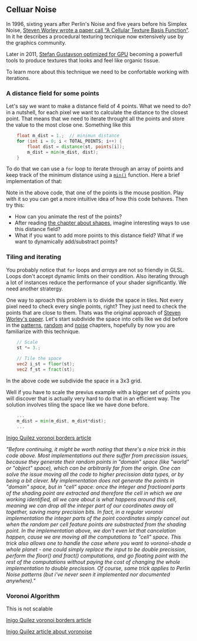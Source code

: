## Celluar Noise

In 1996, sixting years after Perlin's Noise and five years before his Simplex Noise, [Steven Worley wrote a paper call  “A Cellular Texture Basis Function”](http://www.rhythmiccanvas.com/research/papers/worley.pdf). In it he describes a procedural texturing tecnique now extensively use by the graphics community.

Later in 2011, [Stefan Gustavson optimized for GPU](http://webstaff.itn.liu.se/~stegu/GLSL-cellular/GLSL-cellular-notes.pdf) becoming a powerfull tools to produce textures that looks and feel like organic tissue.

To learn more about this technique we need to be confortable working with iterations.

### A distance field for some points

Let's say we want to make a distance field of 4 points. What we need to do? in a nutshell, for each pixel we want to calculate the distance to the closest point. That means that we need to iterate throught all the points and store the value to the most close one. Something like this

```glsl
    float m_dist = 1.;  // minimun distance
    for (int i = 0; i < TOTAL_POINTS; i++) {
        float dist = distance(st, points[i]);
        m_dist = min(m_dist, dist);
    }
```

To do that we can use a ```for``` loop to iterate through an array of points and keep track of the minimum distance using a [```min()```](../glossary/?search=min) function. Here a brief implementation of that:

<div class="codeAndCanvas" data="cellnoise-00.frag"></div>

Note in the above code, that one of the points is the mouse position. Play with it so you can get a more intuitive idea of how this code behaves. Then try this:

- How can you animate the rest of the points?
- After reading [the chapter about shapes](../07/), imagine interesting ways to use this distance field?
- What if you want to add more points to this distance field? What if we want to dynamically add/substract points?

### Tiling and iterating

You probably notice that ```for``` loops and *arrays* are not so friendly in GLSL. Loops don't accept dynamic limits on their condition.
Also iterating through a lot of instances reduce the performance of your shader significantly. We need another stratergy.

One way to aproach this problem is to divide the space in tiles. Not every pixel need to check every single points, right? They just need to check the points that are close to them. Thats was the original approach of [Steven Worley's paper](http://www.rhythmiccanvas.com/research/papers/worley.pdf). Let's start subdivide the space into cells like we did before in the [patterns](../09/), [random](../10/) and [noise](../11/) chapters, hopefully by now you are familiarize with this technique.

```glsl
    // Scale 
    st *= 3.;
    
    // Tile the space
    vec2 i_st = floor(st);
    vec2 f_st = fract(st);
```

In the above code we subdivide the space in a 3x3 grid.

Well if you have to scale the previus example with a bigger set of points you will discover that is actually very hard to do that in an efficient way. The solution involves tiling the space like we have done before.

<div class="codeAndCanvas" data="cellnoise-01.frag"></div>

```glsl
    ...
    m_dist = min(m_dist, m_dist*dist);
    ...
```

<a href="../edit.html#12/metaballs.frag"><canvas id="custom" class="canvas" data-fragment-url="metaballs.frag"  width="520px" height="200px"></canvas></a> 

[Inigo Quilez voronoi borders article](http://www.iquilezles.org/www/articles/smoothvoronoi/smoothvoronoi.htm)

*"Before continuing, it might be worth noting that there's a nice trick in this code above. Most implementations out there suffer from precission issues, because they generate their random points in "domain" space (like "world" or "object" space), which can be arbitrarily far from the origin. One can solve the issue moving all the code to higher precission data types, or by being a bit clever. My implementation does not generate the points in "domain" space, but in "cell" space: once the integer and fractioanl parts of the shading point are extracted and therefore the cell in which we are working identified, all we care about is what happens around this cell, meaning we can drop all the integer part of our coordinates away all together, saving many precision bits. In fact, in a regular voronoi implementation the integer parts of the point coordinates simply cancel out when the random per cell feature points are substracted from the shading point. In the implementation above, we don't even let that cancelation happen, cause we are moving all the computations to "cell" space. This trick also allows one to handle the case where you want to voronoi-shade a whole planet - one could simply replace the input to be double precission, perform the floor() and fract() computations, and go floating point with the rest of the computations without paying the cost of changing the whole implementation to double precission. Of course, same trick applies to Perlin Noise patterns (but i've never seen it implemented nor documented anywhere)."*

### Voronoi Algorithm

<div class="codeAndCanvas" data="vorono-00.frag"></div>

This is not scalable

<div class="codeAndCanvas" data="vorono-01.frag"></div>

[Inigo Quilez voronoi borders article](http://www.iquilezles.org/www/articles/voronoilines/voronoilines.htm)

<a href="../edit.html#12/2d-voronoi.frag"><canvas id="custom" class="canvas" data-fragment-url="2d-voronoi.frag"  width="520px" height="200px"></canvas></a> 
 
[Inigo Quilez article about voronoise](http://www.iquilezles.org/www/articles/voronoise/voronoise.htm)
<a href="../edit.html#12/2d-voronoise.frag"><canvas id="custom" class="canvas" data-fragment-url="2d-voronoise.frag"  width="520px" height="200px"></canvas></a> 
